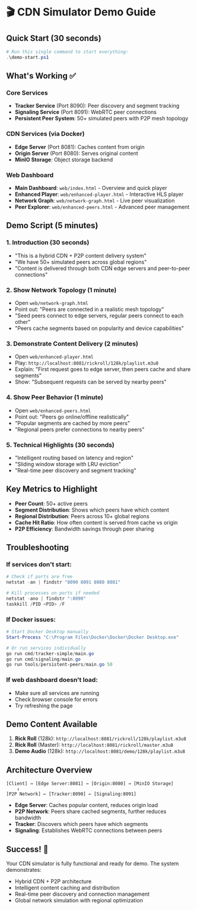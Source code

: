 # 🎬 CDN Simulator Demo Guide

## Quick Start (30 seconds)
```powershell
# Run this single command to start everything:
.\demo-start.ps1
```

## What's Working ✅

### Core Services
- **Tracker Service** (Port 8090): Peer discovery and segment tracking
- **Signaling Service** (Port 8091): WebRTC peer connections
- **Persistent Peer System**: 50+ simulated peers with P2P mesh topology

### CDN Services (via Docker)
- **Edge Server** (Port 8081): Caches content from origin
- **Origin Server** (Port 8080): Serves original content
- **MinIO Storage**: Object storage backend

### Web Dashboard
- **Main Dashboard**: `web/index.html` - Overview and quick player
- **Enhanced Player**: `web/enhanced-player.html` - Interactive HLS player
- **Network Graph**: `web/network-graph.html` - Live peer visualization
- **Peer Explorer**: `web/enhanced-peers.html` - Advanced peer management

## Demo Script (5 minutes)

### 1. Introduction (30 seconds)
- "This is a hybrid CDN + P2P content delivery system"
- "We have 50+ simulated peers across global regions"
- "Content is delivered through both CDN edge servers and peer-to-peer connections"

### 2. Show Network Topology (1 minute)
- Open `web/network-graph.html`
- Point out: "Peers are connected in a realistic mesh topology"
- "Seed peers connect to edge servers, regular peers connect to each other"
- "Peers cache segments based on popularity and device capabilities"

### 3. Demonstrate Content Delivery (2 minutes)
- Open `web/enhanced-player.html`
- Play: `http://localhost:8081/rickroll/128k/playlist.m3u8`
- Explain: "First request goes to edge server, then peers cache and share segments"
- Show: "Subsequent requests can be served by nearby peers"

### 4. Show Peer Behavior (1 minute)
- Open `web/enhanced-peers.html`
- Point out: "Peers go online/offline realistically"
- "Popular segments are cached by more peers"
- "Regional peers prefer connections to nearby peers"

### 5. Technical Highlights (30 seconds)
- "Intelligent routing based on latency and region"
- "Sliding window storage with LRU eviction"
- "Real-time peer discovery and segment tracking"

## Key Metrics to Highlight

- **Peer Count**: 50+ active peers
- **Segment Distribution**: Shows which peers have which content
- **Regional Distribution**: Peers across 10+ global regions
- **Cache Hit Ratio**: How often content is served from cache vs origin
- **P2P Efficiency**: Bandwidth savings through peer sharing

## Troubleshooting

### If services don't start:
```powershell
# Check if ports are free
netstat -an | findstr "8090 8091 8080 8081"

# Kill processes on ports if needed
netstat -ano | findstr ":8090"
taskkill /PID <PID> /F
```

### If Docker issues:
```powershell
# Start Docker Desktop manually
Start-Process "C:\Program Files\Docker\Docker\Docker Desktop.exe"

# Or run services individually
go run cmd/tracker-simple/main.go
go run cmd/signaling/main.go
go run tools/persistent-peers/main.go 50
```

### If web dashboard doesn't load:
- Make sure all services are running
- Check browser console for errors
- Try refreshing the page

## Demo Content Available

1. **Rick Roll** (128k): `http://localhost:8081/rickroll/128k/playlist.m3u8`
2. **Rick Roll** (Master): `http://localhost:8081/rickroll/master.m3u8`
3. **Demo Audio** (128k): `http://localhost:8081/demo/128k/playlist.m3u8`

## Architecture Overview

```
[Client] → [Edge Server:8081] → [Origin:8080] → [MinIO Storage]
    ↓
[P2P Network] ← [Tracker:8090] ← [Signaling:8091]
```

- **Edge Server**: Caches popular content, reduces origin load
- **P2P Network**: Peers share cached segments, further reduces bandwidth
- **Tracker**: Discovers which peers have which segments
- **Signaling**: Establishes WebRTC connections between peers

## Success! 🎉

Your CDN simulator is fully functional and ready for demo. The system demonstrates:
- Hybrid CDN + P2P architecture
- Intelligent content caching and distribution
- Real-time peer discovery and connection management
- Global network simulation with regional optimization
